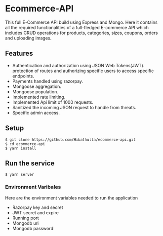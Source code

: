 # Ecommerce-API
This full E-Commerce API build using Express and Mongo. Here it contains all the required functionalities of a full-fledged E-commerce API which includes CRUD operations for products, categories, sizes, coupons, orders and uploading images.

## Features
- Authentication and authorization using JSON Web Tokens(JWT). protection of routes and authorizing specific users to access specific endpoints.
- Payments handled using razorpay.
- Mongoose aggregation.
- Mongoose population.
- Implemented rate limiting.
- Implemented Api limit of 1000 requests.
- Sanitized the incoming JSON request to handle from threats.
- Specific admin access.

## Setup
```
$ git clone https://github.com/Hibathulla/ecommerce-api.git
$ cd ecommerce-api
$ yarn install
```
## Run the service
```
$ yarn server
```
### Environment Varibales
Here are the environment variables needed to run the application
- Razorpay key and secret
- JWT secret and expire
- Running port
- Mongodb uri
- Mongodb password
